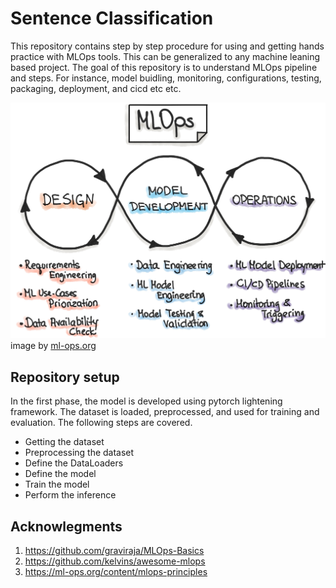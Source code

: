 # Sentence Classification
This repository contains step by step procedure for using and getting hands practice with MLOps tools. This can be generalized to any machine leaning based project. The goal of this repository is to understand MLOps pipeline and steps. For instance, model buidling, monitoring, configurations, testing, packaging, deployment, and cicd etc etc.

![alt text](https://github.com/faizan1234567/sentence-classification/blob/main/images/mlops-loop-en.jpg)
image by [ml-ops.org](https://ml-ops.org/content/mlops-principles)

## Repository setup 
In the first phase, the model is developed using pytorch lightening framework. The dataset is loaded, preprocessed, and used for training and evaluation. The following steps are covered.
 - Getting the dataset
 - Preprocessing the dataset
 - Define the DataLoaders
 - Define the model
 - Train the model
 - Perform the inference

## Acknowlegments
1. https://github.com/graviraja/MLOps-Basics
2. https://github.com/kelvins/awesome-mlops
3. https://ml-ops.org/content/mlops-principles



